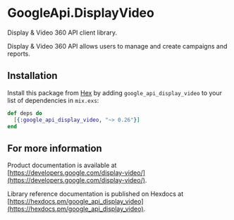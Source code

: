 # GoogleApi.DisplayVideo

Display & Video 360 API client library.

Display & Video 360 API allows users to manage and create campaigns and reports.

## Installation

Install this package from [Hex](https://hex.pm) by adding
`google_api_display_video` to your list of dependencies in `mix.exs`:

```elixir
def deps do
  [{:google_api_display_video, "~> 0.26"}]
end
```

## For more information

Product documentation is available at [https://developers.google.com/display-video/](https://developers.google.com/display-video/).

Library reference documentation is published on Hexdocs at
[https://hexdocs.pm/google_api_display_video](https://hexdocs.pm/google_api_display_video).

